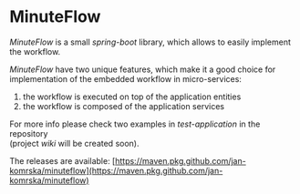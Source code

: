 # MinuteFlow

*MinuteFlow* is a small *spring-boot* library, which allows to easily implement the workflow.

*MinuteFlow* have two unique features, which make it a good choice
for implementation of the embedded workflow in micro-services:
1. the workflow is executed on top of the application entities
2. the workflow is composed of the application services

For more info please check two examples in *test-application* in the repository  
(project *wiki* will be created soon).

The releases are available:
[https://maven.pkg.github.com/jan-komrska/minuteflow](https://maven.pkg.github.com/jan-komrska/minuteflow)
